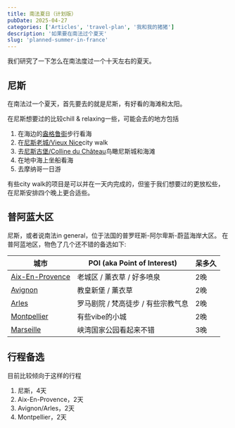 ```yaml
---
title: 南法夏日（计划版）
pubDate: 2025-04-27
categories: ['Articles', 'travel-plan', '我和我的猪猪']
description: '如果要在南法过个夏天'
slug: 'planned-summer-in-france'
---
```


我们研究了一下怎么在南法度过一个十天左右的夏天。

## 尼斯

在南法过一个夏天，首先要去的就是尼斯，有好看的海滩和太阳。

在尼斯想要过的比较chill & relaxing一些，可能会去的地方包括
1. 在海边的[盎格鲁街](https://zh.wikipedia.org/wiki/%E7%9B%8E%E6%A0%BC%E9%B2%81%E8%A1%97)步行看海
1. 在[尼斯老城/Vieux Nice](https://frenchriviera.travel/old-town-nice/)city walk
1. 去[尼斯古堡/Colline du Château](https://www.tripadvisor.com.sg/Attraction_Review-g187234-d247503-Reviews-Colline_du_Chateau-Nice_French_Riviera_Cote_d_Azur_Provence_Alpes_Cote_d_Azur.html)鸟瞰尼斯城和海滩
1. 在地中海上坐船看海
1. 去摩纳哥一日游

有些city walk的项目是可以并在一天内完成的，但鉴于我们想要过的更放松些，在尼斯安排四个晚上更合适些。

## 普阿蓝大区

尼斯，或者说南法in general，位于法国的普罗旺斯-阿尔卑斯-蔚蓝海岸大区。
在普阿蓝地区，物色了几个还不错的备选如下:

| 城市 | POI (aka Point of Interest) | 呆多久 |
| ---- | --------------------------- | ------ |
| [Aix-En-Provence](https://www.getyourguide.com/pu-luo-wang-si-di-qu-ai-ke-si-l1897/) | 老城区 / 薰衣草 / 好多喷泉 | 2晚 |
| [Avignon](https://cn.tripadvisor.com/Tourism-g187212-Avignon_Vaucluse_Provence_Alpes_Cote_d_Azur-Vacations.html) | 教皇新堡 / 薰衣草 | 2晚 |
| [Arles](https://cn.tripadvisor.com/Tourism-g187211-Arles_Bouches_du_Rhone_Provence_Alpes_Cote_d_Azur-Vacations.html) | 罗马剧院 / 梵高徒步 / 有些宗教气息 | 2晚 |
| [Montpellier](https://www.getyourguide.com/-l2573/?cmp=ga&cq_src=google_ads&cq_cmp=15505281576&cq_con=128202026822&cq_term=montpellier&cq_med=&cq_plac=&cq_net=g&cq_pos=&cq_plt=gp&campaign_id=15505281576&adgroup_id=128202026822&target_id=aud-1393039794940:kwd-71204921&loc_physical_ms=1003401&match_type=e&ad_id=581827707997&keyword=montpellier&ad_position=&feed_item_id=&placement=&device=c&partner_id=CD951&gad_source=1&gbraid=0AAAAADmzJCNZFggdMc43k3VV4hHnL59cn&gclid=CjwKCAjwq7fABhB2EiwAwk-YbFH6RLpZbPtHHkKg-0lvY6E6BAcJ4TgslG_9AKzw9gighLlJ-TddJhoCQB0QAvD_BwE) | 有些vibe的小城 | 2晚 |
| [Marseille](https://cn.tripadvisor.com/Tourism-g187253-Marseille_Bouches_du_Rhone_Provence_Alpes_Cote_d_Azur-Vacations.html) | 峡湾国家公园看起来不错 | 3晚 |

## 行程备选

目前比较倾向于这样的行程

1. 尼斯，4天
1. Aix-En-Provence，2天
1. Avignon/Arles，2天 
1. Montpellier，2天
